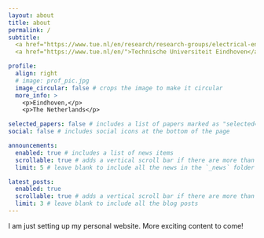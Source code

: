 ```yaml
---
layout: about
title: about
permalink: /
subtitle: 
  <a href="https://www.tue.nl/en/research/research-groups/electrical-energy-systems">MSc in Electrical Engineering</a> • 
  <a href="https://www.tue.nl/en/">Technische Universiteit Eindhoven</a>

profile:
  align: right
  # image: prof_pic.jpg
  image_circular: false # crops the image to make it circular
  more_info: >
    <p>Eindhoven,</p>
    <p>The Netherlands</p>

selected_papers: false # includes a list of papers marked as "selected={true}"
social: false # includes social icons at the bottom of the page

announcements:
  enabled: true # includes a list of news items
  scrollable: true # adds a vertical scroll bar if there are more than 3 news items
  limit: 5 # leave blank to include all the news in the `_news` folder

latest_posts:
  enabled: true
  scrollable: true # adds a vertical scroll bar if there are more than 3 new posts items
  limit: 3 # leave blank to include all the blog posts
---
```


I am just setting up my personal website. More exciting content to come!
